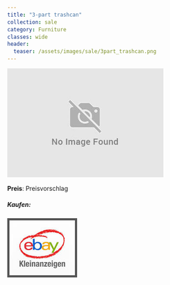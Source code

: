 ```yaml
---
title: "3-part trashcan"
collection: sale
category: Furniture
classes: wide
header: 
  teaser: /assets/images/sale/3part_trashcan.png
---
```




<a href="">
  <img src="/assets/images/sale/3part_trashcan.png" alt="3-part trashcan">
</a>

**Preis**: Preisvorschlag


##### Kaufen:
<a href="">
  <img src="/assets/images/ebay.png" alt="Ebay Kleinanzeigen" style="border: 5px solid #555">
</a>

